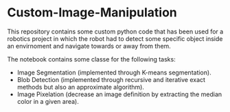 # Custom-Image-Manipulation
This repository contains some custom python code that has been used for a robotics project in which the robot had to detect some specific object inside an envirnoment and navigate towards or away from them.

The notebook contains some classe for the following tasks:
- Image Segmentation (implemented through K-means segmentation).
- Blob Detection (implemented through recursive and iterative exact methods but also an approximate algorithm).
- Image Pixelation (decrease an image definition by extracting the median color in a given area).
